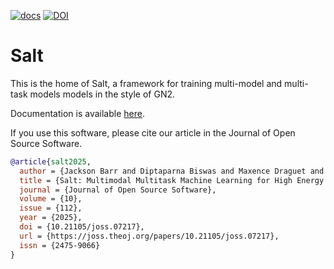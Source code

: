 [![docs](https://img.shields.io/badge/info-documentation-informational)](https://ftag-salt.docs.cern.ch/)
[![DOI](https://joss.theoj.org/papers/10.21105/joss.07217/status.svg)](https://doi.org/10.21105/joss.07217)

# Salt

This is the home of Salt, a framework for training multi-model and multi-task models models in the style of GN2.

Documentation is available [here](https://ftag-salt.docs.cern.ch/).

If you use this software, please cite our article in the Journal of Open Source Software.

```bibtex
@article{salt2025,
  author = {Jackson Barr and Diptaparna Biswas and Maxence Draguet and Philipp Gadow and Emil Haines and Osama Karkout and Dmitrii Kobylianskii and Wei Sheng Lai and Matthew Leigh and Nicholas Luongo and Ivan Oleksiyuk and Nikita Pond and Sébastien Rettie and Andrius Vaitkus and Samuel Van Stroud and Johannes Wagner},
  title = {Salt: Multimodal Multitask Machine Learning for High Energy Physics},
  journal = {Journal of Open Source Software},
  volume = {10},
  issue = {112},
  year = {2025},
  doi = {10.21105/joss.07217},
  url = {https://joss.theoj.org/papers/10.21105/joss.07217},
  issn = {2475-9066}
}
```